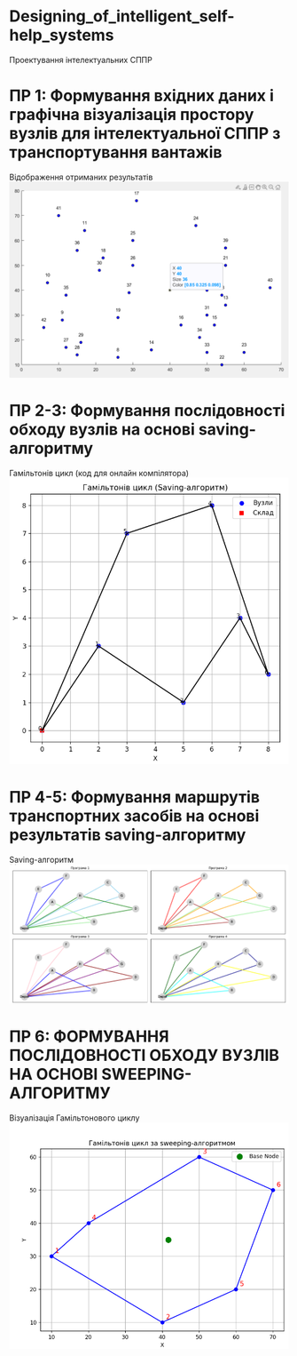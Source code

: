# Designing_of_intelligent_self-help_systems
Проектування інтелектуальних СППР

# ПР 1: Формування вхідних даних і графічна візуалізація простору вузлів для інтелектуальної СППР з транспортування вантажів

Відображення отриманих результатів
![Results](https://github.com/inaprel3/Designing_of_intelligent_self-help_systems/blob/main/picture/1_Results.png)

# ПР 2-3: Формування послідовності обходу вузлів на основі saving-алгоритму
Гамільтонів цикл (код для онлайн компілятора)
![](https://github.com/inaprel3/Designing_of_intelligent_self-help_systems/blob/main/picture/2_Hamiltons_cycle.png)

# ПР 4-5: Формування маршрутів транспортних засобів на основі результатів saving-алгоритму
Saving-алгоритм
![](https://github.com/inaprel3/Designing_of_intelligent_self-help_systems/blob/main/picture/3_The_result_of_work_of_four_programs.png)

# ПР 6: ФОРМУВАННЯ ПОСЛІДОВНОСТІ ОБХОДУ ВУЗЛІВ НА ОСНОВІ SWEEPING-АЛГОРИТМУ
Візуалізація Гамільтонового циклу
![](https://github.com/inaprel3/Designing_of_intelligent_self-help_systems/blob/main/picture/4_Visualization%20of%20the%20Hamiltonian%20cycle.png)
